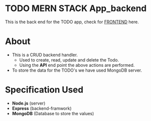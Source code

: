 # TODO MERN STACK App_backend

This is the back end for the TODO app, check for [FRONTEND](https://github.com/Hiteshsaai/Todo_MERN_App_Frontend) here.

# About

* This is a CRUD backend handler. </br>
  - Used to create, read, update and delete the Todo.
  - Using the **API** end point the above actions are performed.
* To store the data for the TODO's we have used MongoDB server.

# Specification Used

* **Node.js** (server)
* **Express** (backend-framwork)
* **MongoDB** (Database to store the values)








